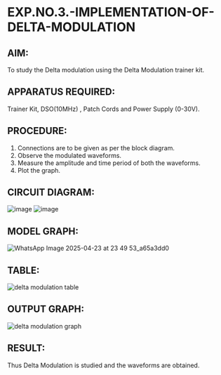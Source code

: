 # EXP.NO.3.-IMPLEMENTATION-OF-DELTA-MODULATION
  
## AIM: 
 To study the Delta modulation using the Delta Modulation trainer kit.
 
## APPARATUS REQUIRED:
Trainer Kit, DSO(10MHz) , Patch Cords and Power Supply (0-30V).

## PROCEDURE:
1.	Connections are to be given as per the block diagram. 
2.	Observe the modulated waveforms. 
3.	Measure the amplitude and time period of both the waveforms. 
4.	Plot the graph. 

## CIRCUIT DIAGRAM:
![image](https://github.com/user-attachments/assets/98f59d54-4e2e-47bc-9902-19be7e84020f)
![image](https://github.com/user-attachments/assets/c11b7413-d7d7-4656-88f4-4b093509ac07)

## MODEL GRAPH:
![WhatsApp Image 2025-04-23 at 23 49 53_a65a3dd0](https://github.com/user-attachments/assets/97ac5b85-15d1-49dd-9f5b-57d39aeebc7e)

## TABLE:
![delta modulation table](https://github.com/user-attachments/assets/c14a2931-6ac5-4130-9b06-298bb73caae7)


## OUTPUT GRAPH:
![delta modulation graph](https://github.com/user-attachments/assets/741abe23-2c20-4daf-9bc1-c63ded64b145)

## RESULT:
Thus Delta Modulation is studied and the waveforms are obtained.
